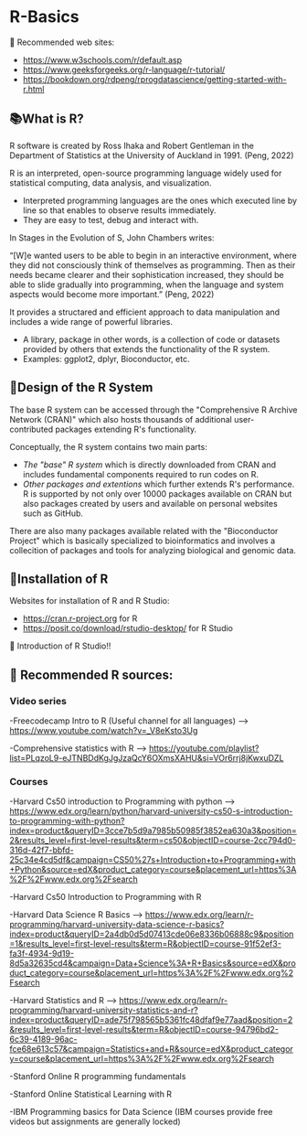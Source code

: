 # R-Basics
📌 Recommended web sites:
- https://www.w3schools.com/r/default.asp
- https://www.geeksforgeeks.org/r-language/r-tutorial/
- https://bookdown.org/rdpeng/rprogdatascience/getting-started-with-r.html

## 📚What is R?
R software is created by Ross Ihaka and Robert Gentleman in the Department of Statistics at the University of Auckland in 1991. (Peng, 2022)

R is an interpreted, open-source programming language widely used for statistical computing, data analysis, and visualization.
- Interpreted programming languages are the ones which executed line by line so that enables to observe results immediately.
- They are easy to test, debug and interact with.

In Stages in the Evolution of S, John Chambers writes:

“[W]e wanted users to be able to begin in an interactive environment, where they did not consciously think of themselves as programming. Then as their needs became clearer and their sophistication increased, they should be able to slide gradually into programming, when the language and system aspects would become more important.” (Peng, 2022)

It provides a structared and efficient approach to data manipulation and includes a wide range of powerful libraries.
- A library, package in other words, is a collection of code or datasets provided by others that extends the functionality of the R system.
- Examples: ggplot2, dplyr, Bioconductor, etc.

## 📘Design of the R System
The base R system can be accessed through the "Comprehensive R Archive Network (CRAN)" which also hosts thousands of additional user-contributed packages extending R's functionality.

Conceptually, the R system contains two main parts:
- *The "base" R system* which is directly downloaded from CRAN and includes fundamental components required to run codes on R.
- *Other packages and extentions* which further extends R's performance. R is supported by not only over 10000 packages available on CRAN but also packages created by users and available on personal websites such as GitHub.

There are also many packages available related with the "Bioconductor Project" which is basically specialized to bioinformatics and involves a collecition of packages and tools for analyzing biological and genomic data. 

## 📗Installation of R
Websites for installation of R and R Studio:
- https://cran.r-project.org for R
- https://posit.co/download/rstudio-desktop/ for R Studio

📍 Introduction of R Studio!!

## 📌 Recommended R sources:

### Video series

-Freecodecamp Intro to R (Useful channel for all languages) —> https://www.youtube.com/watch?v=_V8eKsto3Ug

-Comprehensive statistics with R —> https://youtube.com/playlist?list=PLqzoL9-eJTNBDdKgJgJzaQcY6OXmsXAHU&si=VOr6rrj8jKwxuDZL


### Courses

-Harvard Cs50 introduction to Programming with python —> https://www.edx.org/learn/python/harvard-university-cs50-s-introduction-to-programming-with-python?index=product&queryID=3cce7b5d9a7985b50985f3852ea630a3&position=2&results_level=first-level-results&term=cs50&objectID=course-2cc794d0-316d-42f7-bbfd-25c34e4cd5df&campaign=CS50%27s+Introduction+to+Programming+with+Python&source=edX&product_category=course&placement_url=https%3A%2F%2Fwww.edx.org%2Fsearch

-Harvard Cs50 Introduction to Programming with R 

-Harvard Data Science R Basics —> https://www.edx.org/learn/r-programming/harvard-university-data-science-r-basics?index=product&queryID=2a4db0d5d07413cde06e8336b06888c9&position=1&results_level=first-level-results&term=R&objectID=course-91f52ef3-fa3f-4934-9d19-8d5a32635cd4&campaign=Data+Science%3A+R+Basics&source=edX&product_category=course&placement_url=https%3A%2F%2Fwww.edx.org%2Fsearch

-Harvard Statistics and R —> https://www.edx.org/learn/r-programming/harvard-university-statistics-and-r?index=product&queryID=ade75f798565b5361fc48dfaf9e77aad&position=2&results_level=first-level-results&term=R&objectID=course-94796bd2-6c39-4189-96ac-fce68e613c57&campaign=Statistics+and+R&source=edX&product_category=course&placement_url=https%3A%2F%2Fwww.edx.org%2Fsearch

-Stanford Online R programming fundamentals

-Stanford Online Statistical Learning with R

-IBM Programming basics for Data Science (IBM courses provide free videos but assignments are generally locked)

